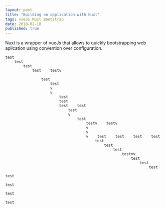 ```yaml
---
layout: post
title: "Building an application with Nuxt"
tags: vueJs Nuxt Bootstrap
date: 2018-02-18
published: true
---
```


Nuxt is a wrapper of vueJs that allows to quickly bootstrapping web aplication using convention over configuration.

    test
        test
            test
                test    testv
                
                    test
                        test
                        v
                        v
                            test
                            test
                            test    test
                                test
                                v
                                    test
                                        testv    testv
                                        v
                                        v
                                        v    test    test    test    test
                                            test
                                                test
                                                    test
                                                        testvv
                                                            test
                                                                test
                                                                    test
                                                                        test
                                                                            test
                                                                                test
                                                                                    test

                                                                        

